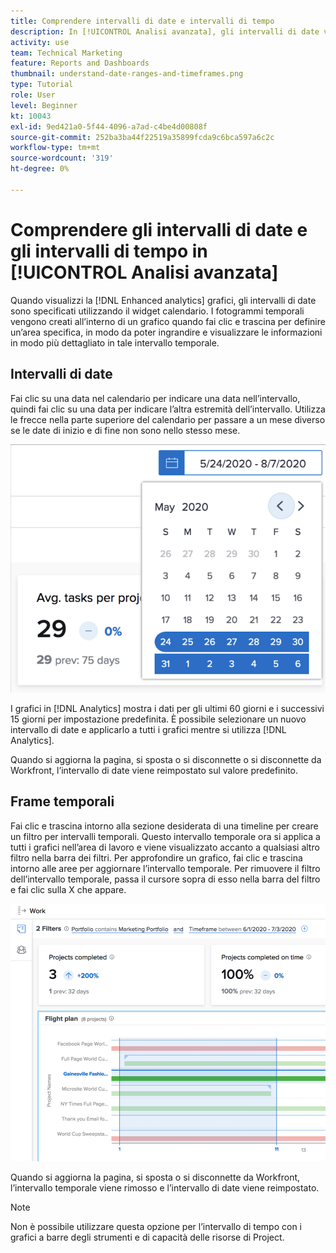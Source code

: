 ```yaml
---
title: Comprendere intervalli di date e intervalli di tempo
description: In [!UICONTROL Analisi avanzata], gli intervalli di date vengono specificati utilizzando il widget calendario. I fotogrammi temporali vengono creati all’interno di un grafico.
activity: use
team: Technical Marketing
feature: Reports and Dashboards
thumbnail: understand-date-ranges-and-timeframes.png
type: Tutorial
role: User
level: Beginner
kt: 10043
exl-id: 9ed421a0-5f44-4096-a7ad-c4be4d00808f
source-git-commit: 252ba3ba44f22519a35899fcda9c6bca597a6c2c
workflow-type: tm+mt
source-wordcount: '319'
ht-degree: 0%

---
```


# Comprendere gli intervalli di date e gli intervalli di tempo in [!UICONTROL Analisi avanzata]

Quando visualizzi la [!DNL Enhanced analytics] grafici, gli intervalli di date sono specificati utilizzando il widget calendario. I fotogrammi temporali vengono creati all’interno di un grafico quando fai clic e trascina per definire un’area specifica, in modo da poter ingrandire e visualizzare le informazioni in modo più dettagliato in tale intervallo temporale.

## Intervalli di date

Fai clic su una data nel calendario per indicare una data nell’intervallo, quindi fai clic su una data per indicare l’altra estremità dell’intervallo. Utilizza le frecce nella parte superiore del calendario per passare a un mese diverso se le date di inizio e di fine non sono nello stesso mese.

![Immagine della selezione di un intervallo di date tramite il widget del calendario](assets/section-1-3.png)

I grafici in [!DNL Analytics] mostra i dati per gli ultimi 60 giorni e i successivi 15 giorni per impostazione predefinita. È possibile selezionare un nuovo intervallo di date e applicarlo a tutti i grafici mentre si utilizza [!DNL Analytics].

Quando si aggiorna la pagina, si sposta o si disconnette o si disconnette da Workfront, l’intervallo di date viene reimpostato sul valore predefinito.

## Frame temporali

Fai clic e trascina intorno alla sezione desiderata di una timeline per creare un filtro per intervalli temporali. Questo intervallo temporale ora si applica a tutti i grafici nell’area di lavoro e viene visualizzato accanto a qualsiasi altro filtro nella barra dei filtri. Per approfondire un grafico, fai clic e trascina intorno alle aree per aggiornare l’intervallo temporale. Per rimuovere il filtro dell’intervallo temporale, passa il cursore sopra di esso nella barra del filtro e fai clic sulla X che appare.

![Immagine della selezione di un intervallo di date mediante clic e trascinamento](assets/section-1-4.png)

Quando si aggiorna la pagina, si sposta o si disconnette da Workfront, l’intervallo temporale viene rimosso e l’intervallo di date viene reimpostato.

>[!NOTE]
>
>Non è possibile utilizzare questa opzione per l’intervallo di tempo con i grafici a barre degli strumenti e di capacità delle risorse di Project.
